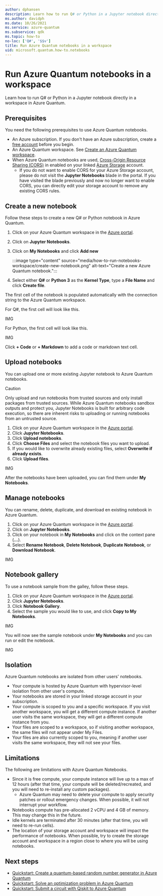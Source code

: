 ```yaml
---
author: dphansen
description: Learn how to run Q# or Python in a Jupyter notebook directly in a workspace in Azure Quantum.
ms.author: davidph
ms.date: 10/26/2021
ms.service: azure-quantum
ms.subservice: qdk
ms.topic: how-to
no-loc: ['Q#', '$$v']
title: Run Azure Quantum notebooks in a workspace
uid: microsoft.quantum.how-to.notebooks
---
```


# Run Azure Quantum notebooks in a workspace

Learn how to run Q# or Python in a Jupyter notebook directly in a workspace in Azure Quantum.

## Prerequisites

You need the following prerequisites to use Azure Quantum notebooks.

- An Azure subscription. If you don't have an Azure subscription, create a [free account](https://azure.microsoft.com/free/) before you begin.
- An Azure Quantum workspace. See [Create an Azure Quantum workspace](how-to-create-workspace.md).
- When Azure Quantum notebooks are used, [Cross-Origin Resource Sharing (CORS)](/rest/api/storageservices/cross-origin-resource-sharing--cors--support-for-the-azure-storage-services) in enabled on your linked [Azure Storage](/azure/storage/) account. 
    - If you do not want to enable CORS for your Azure Storage account, please do not visit the **Jupyter Notebooks** blade in the portal. If you have visited the blade previously and now no longer want to enable CORS, you can directly edit your storage account to remove any existing CORS rules.

## Create a new notebook

Follow these steps to create a new Q# or Python notebook in Azure Quantum.

1. Click on your Azure Quantum workspace in the [Azure portal](https://portal.azure.com).
1. Click on **Jupyter Notebooks**.
1. Click on **My Notebooks** and click **Add new**

    :::image type="content" source="media/how-to-run-notebooks-workspace/create-new-notebook.png" alt-text="Create a new Azure Quantum notebook.":::

1. Select either **Q#** or **Python 3** as the **Kernel Type**, type a **File Name** and click **Create file**.


The first cell of the notebook is populated automatically with the connection string to the Azure Quantum workspace.

For Q#, the first cell will look like this.

IMG

For Python, the first cell will look like this.

IMG

Click **+ Code** or **+ Markdown** to add a code or markdown text cell.

## Upload notebooks

You can upload one or more existing Jupyter notebook to Azure Quantum notebooks.

> [!CAUTION]
> Only upload and run notebooks from trusted sources and only install packages from trusted sources. While Azure Quantum notebooks sandbox outputs and protect you, Jupyter Notebooks is built for arbitrary code execution, so there are inherent risks to uploading or running notebooks from an untrusted source.

1. Click on your Azure Quantum workspace in the [Azure portal](https://portal.azure.com).
1. Click **Jupyter Notebooks**.
1. Click **Upload notebooks**.
1. Click **Choose Files** and select the notebook files you want to upload.
1. If you would like to overwrite already existing files, select **Overwrite if already exists**.
1. Click **Upload files**.

IMG

After the notebooks have been uploaded, you can find them under **My Notebooks**.

## Manage notebooks

You can rename, delete, duplicate, and download en existing notebook in Azure Quantum.

1. Click on your Azure Quantum workspace in the [Azure portal](https://portal.azure.com).
1. Click on **Jupyter Notebooks**.
1. Click on your notebook in **My Notebooks** and click on the context pane (**...**).
1. Select **Rename Notebook**, **Delete Notebook**, **Duplicate Notebook**, or **Download Notebook**.

IMG

## Notebook gallery

To use a notebook sample from the galley, follow these steps.

1. Click on your Azure Quantum workspace in the [Azure portal](https://portal.azure.com).
1. Click **Jupyter Notebooks**.
1. Click **Notebook Gallery**.
1. Select the sample you would like to use, and click **Copy to My Notebooks**.

IMG

You will now see the sample notebook under **My Notebooks** and you can run or edit the notebook.

IMG

## Isolation

Azure Quantum notebooks are isolated from other users' notebooks.

- Your compute is hosted by Azure Quantum with hypervisor-level isolation from other user's compute.
- Your notebooks are stored in your linked storage account in your subscription.
- Your compute is scoped to you and a specific workspace. If you visit another workspace, you will get a different compute instance. If another user visits the same workspace, they will get a different compute instance from you.
- Your files are scoped to a workspace, so if visiting another workspace, the same files will not appear under My Files.
- Your files are also currently scoped to you, meaning if another user visits the same workspace, they will not see your files.

## Limitations

The following are limitations with Azure Quantum Notebooks.

- Since it is free compute, your compute instance will live up to a max of 12 hours (after that time, your compute will be deleted/recreated, and you will need to re-install any custom packages).
    - Azure Quantum may need to delete your compute to apply security patches or rollout emergency changes. When possible, it will not interrupt your workflow.
- Notebooks compute has pre-allocated 2 vCPU and 4 GB of memory. This may change this in the future.
- Idle kernels are terminated after 30 minutes (after that time, you will need to re-run cells).
- The location of your storage account and workspace will impact the performance of notebooks. When possible, try to create the storage account and workspace in a region close to where you will be using notebooks.

## Next steps

- [Quickstart: Create a quantum-based random number generator in Azure Quantum](xref:microsoft.quantum.quickstarts.computing)
- [Quickstart: Solve an optimization problem in Azure Quantum](xref:microsoft.quantum.quickstarts.optimization.qio)
- [Quickstart: Submit a circuit with Qiskit to Azure Quantum](xref:microsoft.quantum.quickstarts.computing.qiskit)